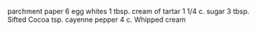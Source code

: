 parchment paper
6 egg whites
1 tbsp. cream of tartar
1 1/4 c. sugar
3 tbsp. Sifted Cocoa
tsp. cayenne pepper
4 c. Whipped cream